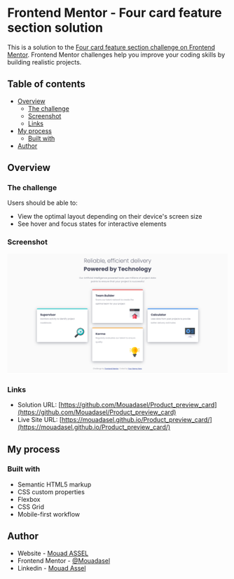 # Frontend Mentor - Four card feature section solution

This is a solution to the [Four card feature section challenge on Frontend Mentor](https://www.frontendmentor.io/challenges/four-card-feature-section-weK1eFYK). Frontend Mentor challenges help you improve your coding skills by building realistic projects.

## Table of contents

- [Overview](#overview)
  - [The challenge](#the-challenge)
  - [Screenshot](#screenshot)
  - [Links](#links)
- [My process](#my-process)
  - [Built with](#built-with)
- [Author](#author)

## Overview

### The challenge

Users should be able to:

- View the optimal layout depending on their device's screen size
- See hover and focus states for interactive elements

### Screenshot

![](./design/site-web.png)

### Links

- Solution URL: [https://github.com/Mouadasel/Product_preview_card](https://github.com/Mouadasel/Product_preview_card)
- Live Site URL: [https://mouadasel.github.io/Product_preview_card/](https://mouadasel.github.io/Product_preview_card/)

## My process

### Built with

- Semantic HTML5 markup
- CSS custom properties
- Flexbox
- CSS Grid
- Mobile-first workflow

## Author

- Website - [Mouad ASSEL](https://mouadasel.github.io/QR_code_component/)
- Frontend Mentor - [@Mouadasel](https://www.frontendmentor.io/profile/Mouadasel)
- Linkedin - [Mouad Assel](www.linkedin.com/in/mouad-assel)
